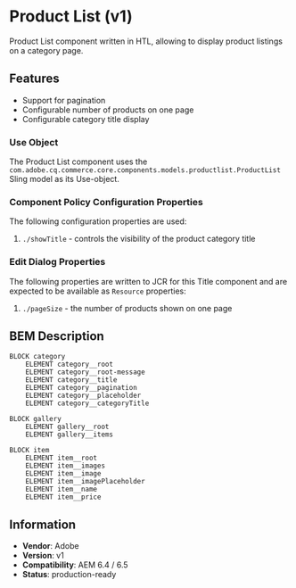<!--
Copyright 2019 Adobe Systems Incorporated

Licensed under the Apache License, Version 2.0 (the "License");
you may not use this file except in compliance with the License.
You may obtain a copy of the License at

    http://www.apache.org/licenses/LICENSE-2.0

Unless required by applicable law or agreed to in writing, software
distributed under the License is distributed on an "AS IS" BASIS,
WITHOUT WARRANTIES OR CONDITIONS OF ANY KIND, either express or implied.
See the License for the specific language governing permissions and
limitations under the License.
-->
Product List (v1)
====
Product List component written in HTL, allowing to display product listings on a category page.

## Features

* Support for pagination
* Configurable number of products on one page
* Configurable category title display

### Use Object
The Product List component uses the `com.adobe.cq.commerce.core.components.models.productlist.ProductList` Sling model as its Use-object.

### Component Policy Configuration Properties
The following configuration properties are used:

1. `./showTitle` - controls the visibility of the product category title

### Edit Dialog Properties

The following properties are written to JCR for this Title component and are expected to be available as `Resource` properties:

1. `./pageSize` - the number of products shown on one page

## BEM Description
```
BLOCK category
    ELEMENT category__root
    ELEMENT category__root-message
    ELEMENT category__title
    ELEMENT category__pagination
    ELEMENT category__placeholder
    ELEMENT category__categoryTitle
    
BLOCK gallery
    ELEMENT gallery__root
    ELEMENT gallery__items

BLOCK item    
    ELEMENT item__root
    ELEMENT item__images
    ELEMENT item__image
    ELEMENT item__imagePlaceholder
    ELEMENT item__name
    ELEMENT item__price
```

## Information
* **Vendor**: Adobe
* **Version**: v1
* **Compatibility**: AEM 6.4 / 6.5
* **Status**: production-ready